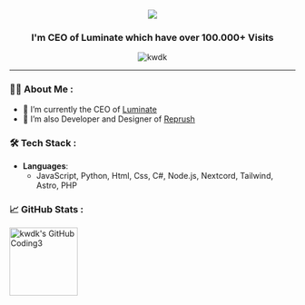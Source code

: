 <!--
 __    __                     __  __       
|  \  /  \                   |  \|  \      
| $$ /  $$__   __   __   ____| $$| $$   __ 
| $$/  $$|  \ |  \ |  \ /      $$| $$  /  \
| $$  $$ | $$ | $$ | $$|  $$$$$$$| $$_/  $$
| $$$$$\ | $$ | $$ | $$| $$  | $$| $$   $$ 
| $$ \$$\| $$_/ $$_/ $$| $$__| $$| $$$$$$\ 
| $$  \$$\\$$   $$   $$ \$$    $$| $$  \$$\
 \$$   \$$ \$$$$$\$$$$   \$$$$$$$ \$$   \$$
-->

<h1 align="center"> <img src="https://readme-typing-svg.herokuapp.com/?font=Poppins&size=35&center=true&vCenter=true&color=F700C8FF&width=500&height=70&duration=3000&lines=Hello+my+is+Kwdk!;+I+work+for+Luminate;" /> </h1><h3 align="center">I'm CEO of Luminate which have over 100.000+ Visits</h3>
<p align="center">
  <img src="https://komarev.com/ghpvc/?username=kwdk&label=Profile%20views&color=0e75b6&style=flat" alt="kwdk" />
</p>

---

### 👨‍💻 About Me :
- 🔭 I’m currently the CEO of [Luminate](https://github.com/luminate-os)
- 🌱 I’m also Developer and Designer of [Reprush](https://reprush.com)

### 🛠️ Tech Stack :
- **Languages**: 
  - JavaScript, Python, Html, Css, C#, Node.js, Nextcord, Tailwind, Astro, PHP

### 📈 GitHub Stats :
<p>
<img height=120 align="left" src="https://github-readme-stats.vercel.app/api/top-langs/?username=k5wdk&layout=compact" alt="kwdk's GitHub Coding3" />
</p>
